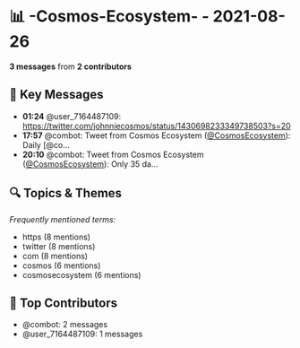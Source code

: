 # 📊 -Cosmos-Ecosystem- - 2021-08-26
**3 messages** from **2 contributors**

## 💬 Key Messages
- **01:24** @user_7164487109: https://twitter.com/johnniecosmos/status/1430698233349738503?s=20
- **17:57** @combot: Tweet from Cosmos Ecosystem ([@CosmosEcosystem](https://twitter.com/CosmosEcosystem)):
Daily [@co...
- **20:10** @combot: Tweet from Cosmos Ecosystem ([@CosmosEcosystem](https://twitter.com/CosmosEcosystem)):
Only 35 da...

## 🔍 Topics & Themes
*Frequently mentioned terms:*
- https (8 mentions)
- twitter (8 mentions)
- com (8 mentions)
- cosmos (6 mentions)
- cosmosecosystem (6 mentions)

## 👥 Top Contributors
- @combot: 2 messages
- @user_7164487109: 1 messages